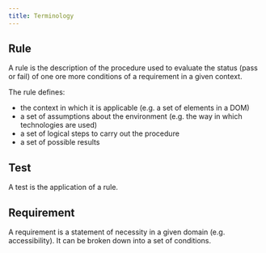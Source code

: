 ```yaml
---
title: Terminology
---
```


## Rule

A rule is the description of the procedure used to evaluate the status (pass or fail) of one ore more conditions of a requirement in a given context.

The rule defines:

- the context in which it is applicable (e.g. a set of elements in a DOM)
- a set of assumptions about the environment (e.g. the way in which technologies are used)
- a set of logical steps to carry out the procedure
- a set of possible results

## Test

A test is the application of a rule.

## Requirement

A requirement is a statement of necessity in a given domain (e.g. accessibility). It can be broken down into a set of conditions.
